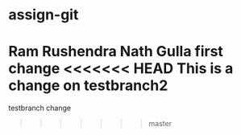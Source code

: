 # assign-git
Ram Rushendra Nath Gulla
first change
<<<<<<< HEAD
This is a change on testbranch2
=======
testbranch change
>>>>>>> master
